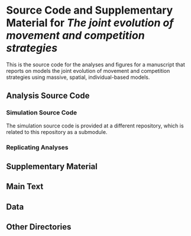 # Source Code and Supplementary Material for _The joint evolution of movement and competition strategies_

This is the source code for the analyses and figures for a manuscript that reports on models the joint evolution of movement and competition strategies using massive, spatial, individual-based models.

## Analysis Source Code

### Simulation Source Code

The simulation source code is provided at a different repository, which is related to this repository as a submodule.

### Replicating Analyses

## Supplementary Material

## Main Text

## Data

## Other Directories
